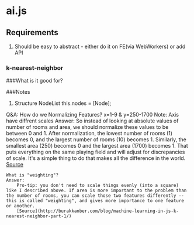 # ai.js

## Requirements 
1. Should be easy to abstract - either do it on FE(via WebWorkers) or add API 


### k-nearest-neighbor
###What is it good for?

###Notes
1. Structure
    NodeList
        this.nodes = [Node]; 

Q&A:
    How do we Normalizing Features? x=1-9 & y=250-1700 Note: Axis have diffrent scales 
    Answer: 
        So instead of looking at absolute values of number of rooms and area, we should normalize these values to be between 0 and 1. After normalization, the lowest number of rooms (1) becomes 0, and the largest number of rooms (10) becomes 1. Similarly, the smallest area (250) becomes 0 and the largest area (1700) becomes 1. That puts everything on the same playing field and will adjust for discrepancies of scale. It's a simple thing to do that makes all the difference in the world.
        [Source](http://burakkanber.com/blog/machine-learning-in-js-k-nearest-neighbor-part-1/)

    What is "weighting"?
    Answer: 
        Pro-tip: you don't need to scale things evenly (into a square) like I described above. If area is more important to the problem than the number of rooms, you can scale those two features differently -- this is called "weighting", and gives more importance to one feature or another.
        [Source](http://burakkanber.com/blog/machine-learning-in-js-k-nearest-neighbor-part-1/)
    
